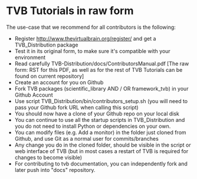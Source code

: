 
TVB Tutorials in raw form
============================


The use-case that we recommend for all contributors is the following:
- Register http://www.thevirtualbrain.org/register/ and get a TVB_Distribution package
- Test it in its original form, to make sure it's compatible with your environment
- Read carefully TVB-Distribution/docs/ContributorsManual.pdf
  [The raw form: RST for this PDF, as well as for the rest of TVB Tutorials can be found on current repository]
- Create an account for you on Github
- Fork TVB packages (scientific_library AND / OR framework_tvb) in your Github Account
- Use script TVB_Distribution/bin/contributors_setup.sh 
  (you will need to pass your Github fork URL when calling this script)
- You should now have a clone of your Github repo on your local disk
- You can continue to use all the startup scripts in TVB_Distribution and 
  you do not need to install Python or dependencies on your own.
- You can modify files (e.g. Add a monitor) in the folder just cloned from Github, 
  and use Git as a normal user for commits/branches
- Any change you do in the cloned folder, should be visible in the script or web interface of TVB 
  (but in most cases a restart of TVB is required for changes to become visible)
- For contributing to tvb documentation, you can independently fork and later push into "docs" repository.
